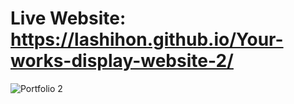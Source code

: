 # Live Website: https://lashihon.github.io/Your-works-display-website-2/

![Portfolio 2](https://github.com/LaShihon/Your-works-display-website-2/assets/148841107/66e677a9-36da-42d8-aa9f-03fc150b4465)
